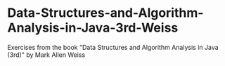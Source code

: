 # Data-Structures-and-Algorithm-Analysis-in-Java-3rd-Weiss
Exercises from the book "Data Structures and Algorithm Analysis in Java (3rd)" by Mark Allen Weiss
